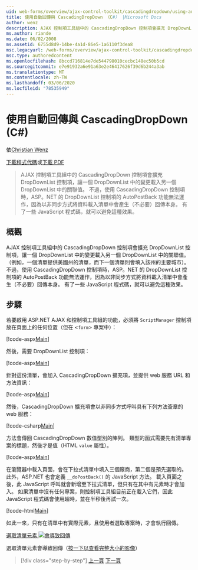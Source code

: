 ```yaml
---
uid: web-forms/overview/ajax-control-toolkit/cascadingdropdown/using-auto-postback-with-cascadingdropdown-cs
title: 使用自動回傳與 CascadingDropDown （C#） |Microsoft Docs
author: wenz
description: AJAX 控制項工具組中的 CascadingDropDown 控制項會擴充 DropDownList 控制項，讓一個 DropDownList 中的變更載入 anoth 中的相關聯值 。
ms.author: riande
ms.date: 06/02/2008
ms.assetid: 6755d8d9-14be-4a1d-86e5-1a6110f3dea8
msc.legacyurl: /web-forms/overview/ajax-control-toolkit/cascadingdropdown/using-auto-postback-with-cascadingdropdown-cs
msc.type: authoredcontent
ms.openlocfilehash: 8bccd716814e7de544798010cecbc148ec50b5cd
ms.sourcegitcommit: e7e91932a6e91a63e2e46417626f39d6b244a3ab
ms.translationtype: MT
ms.contentlocale: zh-TW
ms.lasthandoff: 03/06/2020
ms.locfileid: "78535949"
---
```

# <a name="using-auto-postback-with-cascadingdropdown-c"></a>使用自動回傳與 CascadingDropDown (C#)

依[Christian Wenz](https://github.com/wenz)

[下載程式代碼](https://download.microsoft.com/download/9/0/7/907760b1-2c60-4f81-aeb6-ca416a573b0d/cascadingdropdown3.cs.zip)或[下載 PDF](https://download.microsoft.com/download/2/d/c/2dc10e34-6983-41d4-9c08-f78f5387d32b/cascadingdropdown3CS.pdf)

> AJAX 控制項工具組中的 CascadingDropDown 控制項會擴充 DropDownList 控制項，讓一個 DropDownList 中的變更載入另一個 DropDownList 中的關聯值。 不過，使用 CascadingDropDown 控制項時，ASP。NET 的 DropDownList 控制項的 AutoPostBack 功能無法運作，因為以非同步方式將資料載入清單中會產生（不必要）回傳本身。 有了一些 JavaScript 程式碼，就可以避免這種效果。

## <a name="overview"></a>概觀

AJAX 控制項工具組中的 CascadingDropDown 控制項會擴充 DropDownList 控制項，讓一個 DropDownList 中的變更載入另一個 DropDownList 中的關聯值。 （例如，一個清單提供美國州的清單，而下一個清單則會填入該州的主要城市）。不過，使用 CascadingDropDown 控制項時，ASP。NET 的 DropDownList 控制項的 AutoPostBack 功能無法運作，因為以非同步方式將資料載入清單中會產生（不必要）回傳本身。 有了一些 JavaScript 程式碼，就可以避免這種效果。

## <a name="steps"></a>步驟

若要啟用 ASP.NET AJAX 和控制項工具組的功能，必須將 `ScriptManager` 控制項放在頁面上的任何位置（但在 &lt;`form`&gt; 專案中）：

[!code-aspx[Main](using-auto-postback-with-cascadingdropdown-cs/samples/sample1.aspx)]

然後，需要 DropDownList 控制項：

[!code-aspx[Main](using-auto-postback-with-cascadingdropdown-cs/samples/sample2.aspx)]

針對這份清單，會加入 CascadingDropDown 擴充項，並提供 web 服務 URL 和方法資訊：

[!code-aspx[Main](using-auto-postback-with-cascadingdropdown-cs/samples/sample3.aspx)]

然後，CascadingDropDown 擴充項會以非同步方式呼叫具有下列方法簽章的 web 服務：

[!code-csharp[Main](using-auto-postback-with-cascadingdropdown-cs/samples/sample4.cs)]

方法會傳回 CascadingDropDown 數值型別的陣列。 類型的函式需要先有清單專案的標題，然後才是值（HTML `value` 屬性）。

[!code-aspx[Main](using-auto-postback-with-cascadingdropdown-cs/samples/sample5.aspx)]

在瀏覽器中載入頁面，會在下拉式清單中填入三個廠商，第二個是預先選取的。 此外，ASP.NET 也會定義 `__doPostBack()` 的 JavaScript 方法。 載入頁面之後，此 JavaScript 呼叫就會新增至下拉式清單，但只有在其中有元素時才會加入。 如果清單中沒有任何專案，則控制項工具組目前正在載入它們，因此 JavaScript 程式碼會使用超時，並在半秒後再試一次。

[!code-html[Main](using-auto-postback-with-cascadingdropdown-cs/samples/sample6.html)]

如此一來，只有在清單中有實際元素，且使用者選取專案時，才會執行回傳。

[選取清單元素 ![會導致回傳](using-auto-postback-with-cascadingdropdown-cs/_static/image2.png)](using-auto-postback-with-cascadingdropdown-cs/_static/image1.png)

選取清單元素會導致回傳（[按一下以查看完整大小的影像](using-auto-postback-with-cascadingdropdown-cs/_static/image3.png)）

> [!div class="step-by-step"]
> [上一頁](presetting-list-entries-with-cascadingdropdown-cs.md)
> [下一頁](filling-a-list-using-cascadingdropdown-vb.md)
